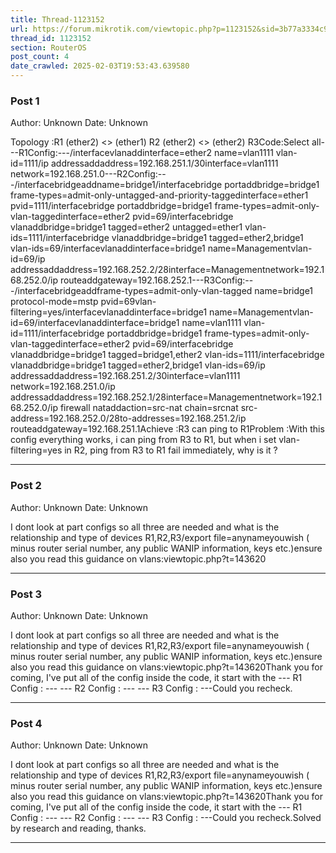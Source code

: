 ```yaml
---
title: Thread-1123152
url: https://forum.mikrotik.com/viewtopic.php?p=1123152&sid=3b77a3334c914448dbbc02bfdff4c3aa#p1123152
thread_id: 1123152
section: RouterOS
post_count: 4
date_crawled: 2025-02-03T19:53:43.639580
---
```


### Post 1
Author: Unknown
Date: Unknown

Topology :R1 (ether2) <> (ether1) R2 (ether2) <> (ether2) R3Code:Select all---R1Config:---/interfacevlanaddinterface=ether2 name=vlan1111 vlan-id=1111/ip addressaddaddress=192.168.251.1/30interface=vlan1111 network=192.168.251.0---R2Config:---/interfacebridgeaddname=bridge1/interfacebridge portaddbridge=bridge1 frame-types=admit-only-untagged-and-priority-taggedinterface=ether1 pvid=1111/interfacebridge portaddbridge=bridge1 frame-types=admit-only-vlan-taggedinterface=ether2 pvid=69/interfacebridge vlanaddbridge=bridge1 tagged=ether2 untagged=ether1 vlan-ids=1111/interfacebridge vlanaddbridge=bridge1 tagged=ether2,bridge1 vlan-ids=69/interfacevlanaddinterface=bridge1 name=Managementvlan-id=69/ip addressaddaddress=192.168.252.2/28interface=Managementnetwork=192.168.252.0/ip routeaddgateway=192.168.252.1---R3Config:---/interfacebridgeaddframe-types=admit-only-vlan-tagged name=bridge1 protocol-mode=mstp pvid=69vlan-filtering=yes/interfacevlanaddinterface=bridge1 name=Managementvlan-id=69/interfacevlanaddinterface=bridge1 name=vlan1111 vlan-id=1111/interfacebridge portaddbridge=bridge1 frame-types=admit-only-vlan-taggedinterface=ether2 pvid=69/interfacebridge vlanaddbridge=bridge1 tagged=bridge1,ether2 vlan-ids=1111/interfacebridge vlanaddbridge=bridge1 tagged=ether2,bridge1 vlan-ids=69/ip addressaddaddress=192.168.251.2/30interface=vlan1111 network=192.168.251.0/ip addressaddaddress=192.168.252.1/28interface=Managementnetwork=192.168.252.0/ip firewall nataddaction=src-nat chain=srcnat src-address=192.168.252.0/28to-addresses=192.168.251.2/ip routeaddgateway=192.168.251.1Achieve :R3 can ping to R1Problem :With this config everything works, i can ping from R3 to R1, but when i set vlan-filtering=yes in R2, ping from R3 to R1 fail immediately, why is it ?

---
### Post 2
Author: Unknown
Date: Unknown

I dont look at part configs so all three are needed and what is the relationship and type of devices R1,R2,R3/export file=anynameyouwish ( minus router serial number, any public WANIP information, keys etc.)ensure also you read this guidance on vlans:viewtopic.php?t=143620

---
### Post 3
Author: Unknown
Date: Unknown

I dont look at part configs so all three are needed and what is the relationship and type of devices R1,R2,R3/export file=anynameyouwish ( minus router serial number, any public WANIP information, keys etc.)ensure also you read this guidance on vlans:viewtopic.php?t=143620Thank you for coming, I've put all of the config inside the code, it start with the --- R1 Config : --- --- R2 Config : --- --- R3 Config : ---Could you recheck.

---
### Post 4
Author: Unknown
Date: Unknown

I dont look at part configs so all three are needed and what is the relationship and type of devices R1,R2,R3/export file=anynameyouwish ( minus router serial number, any public WANIP information, keys etc.)ensure also you read this guidance on vlans:viewtopic.php?t=143620Thank you for coming, I've put all of the config inside the code, it start with the --- R1 Config : --- --- R2 Config : --- --- R3 Config : ---Could you recheck.Solved by research and reading, thanks.

---

